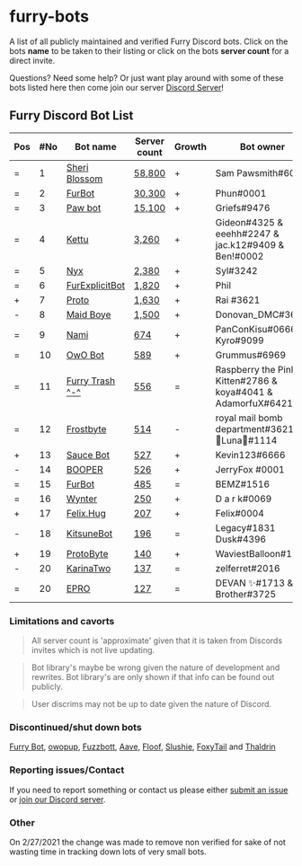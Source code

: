 # furry-bots

A list of all publicly maintained and verified Furry Discord bots. Click on the bots **name** to be taken to their listing or click on the bots **server count** for a direct  invite.

Questions? Need some help? Or just want play around with some of these bots listed here then come join our server [Discord Server](https://discord.gg/c4q5GMN2n4)!



## Furry Discord Bot List

| Pos | #No | Bot name | Server count | Growth | Bot owner | Bot lib
| --- | --- | -------- | -------------| ----- | ----------- | ---------- |
| = | 1 | [Sheri Blossom](https://discord.bots.gg/bots/346702890368368640) | [58,800](https://discord.com/oauth2/authorize?client_id=346702890368368640&scope=applications.commands%20bot) | + | Sam Pawsmith#6015 | Discord.py
| = | 2 | [FurBot](https://discord.bots.gg/bots/174186616422662144) | [30,300](https://discord.com/oauth2/authorize?client_id=174176308396425217&scope=applications.commands%20bot) | + | Phun#0001 | Discordie
| = | 3 | [Paw bot](https://discord.bots.gg/bots/663823539672973353) | [15,100](https://discord.com/oauth2/authorize?client_id=663823539672973353&scope=applications.commands%20bot) | + | Griefs#9476 | Discord.js
| = | 4 | [Kettu](https://discord.bots.gg/bots/667131062941384757) | [3,260](https://discord.com/oauth2/authorize?client_id=667131062941384757&scope=applications.commands%20bot) | + | Gideon#4325 & eeehh#2247 & jac.k12#9409 & Ben!#0002 | Discord.js
| = | 5 | [Nyx](https://discord.bots.gg/bots/600206352916414464) | [2,380](https://discord.com/oauth2/authorize?client_id=600206352916414464&scope=applications.commands%20bot) | + | Syl#3242 | Eris
| = | 6 | [FurExplicitBot](https://discord.bots.gg/bots/534828939198070824) | [1,820](https://discord.com/oauth2/authorize?=&client_id=534828939198070824&scope=applications.commands%20bot) | + | Phil | Flipper#3621 | Discord.js
| + | 7 | [Proto](https://discord.bots.gg/bots/724601984241369100) | [1,630](https://discord.com/oauth2/authorize?client_id=724601984241369100&scope=applications.commands%20bot) | + | Rai #3621 | Discord.net
| - | 8 | [Maid Boye](https://top.gg/bot/879918811791388705) | [1,500](https://discord.com/oauth2/authorize?client_id=879918811791388705&scope=applications.commands%20bot) | + | Donovan_DMC#3621 | Eris
| = | 9 | [Nami](https://top.gg/bot/747612596982513724) | [674](https://discord.com/oauth2/authorize?client_id=747612596982513724&scope=applications.commands%20bot) | + | PanConKisu#0666 Kyro#9099 | Unknown
| = | 10 | [OwO Bot](https://top.gg/bot/517201738646945803) | [589](https://discord.com/oauth2/authorize?client_id=517201738646945803&scope=applications.commands%20bot) | + | Grummus#6969 | Unknown
| = | 11 | [Furry Trash ^-^](https://top.gg/bot/417900655601254420) | [556](https://discord.com/oauth2/authorize?client_id=417900655601254420&scope=applications.commands%20bot) | = | Raspberry the Pink Kitten#2786 & koya#4041 & AdamorfuX#6421 | Discord.py
| = | 12 | [Frostbyte](https://discord.boats/bot/732233716604076075) | [514](https://discord.com/oauth2/authorize?client_id=732233716604076075&scope=applications.commands%20bot) | - | royal mail bomb department#3621 & 🌸Luna🌸#1114 | Discord.py
| + | 13 | [Sauce Bot](https://discord.bots.gg/bots/730158145489338409) | [527](https://discord.com/oauth2/authorize?client_id=730158145489338409&scope=applications.commands%20bot) | + | Kevin123#6666 | Discord.js
| - | 14 | [BOOPER](https://discord.bots.gg/bots/759083323275608096) | [526](https://discord.com/oauth2/authorize?client_id=759083323275608096&scope=applications.commands%20bot) | + | JerryFox #0001 | Discord.js
| = | 15 | [FurBot](https://top.gg/bot/716259432878702633) | [485](https://discord.com/oauth2/authorize?client_id=716259432878702633&scope=applications.commands%20bot) | = | BEMZ#1516 | Discord.py
| = | 16 | [Wynter](https://discords.com/bots/bot/548269826020343809) | [250](https://discord.com/oauth2/authorize?client_id=548269826020343809&scope=applications.commands%20bot) | + | D a r k#0069 | Discord.js
| + | 17 | [Felix.Hug](https://top.gg/bot/950449870647492658) | [207](https://discord.com/oauth2/authorize?client_id=950449870647492658&scope=applications.commands%20bot) | + | Felix#0004 | Discord.py
| - | 18 | [KitsuneBot](https://discord.bots.gg/bots/738229595626668102) | [196](https://discord.com/oauth2/authorize?client_id=738229595626668102&scope=applications.commands%20bot) | = | Legacy#1831 Dusk#4396 | Unknown
| + | 19 | [ProtoByte](https://top.gg/bot/877347193328111666) | [140](https://discord.com/oauth2/authorize?client_id=877347193328111666&scope=applications.commands%20bot) | + | WaviestBalloon#1961 | Discord.js
| - | 20 | [KarinaTwo](https://top.gg/bot/793530706319114261) | [137](https://discord.com/oauth2/authorize?client_id=793530706319114261&scope=applications.commands%20bot) | = | zelferret#2016 | Discord.js
| = | 20 | [EPRO](https://top.gg/bot/823554361397215294) | [127](https://discord.com/oauth2/authorize?client_id=823554361397215294&scope=applications.commands%20bot) | = | DEVAN ✨#1713 & Brother#3725 | Discord.js


### Limitations and cavorts

> All server count is 'approximate' given that it is taken from Discords invites which is not live updating.

> Bot library's maybe be wrong given the nature of development and rewrites. Bot library's are only shown if that info can be found out publicly.

> User discrims may not be up to date given the nature of Discord.

### Discontinued/shut down bots

[Furry Bot](https://discord.com/oauth2/authorize?client_id=398251412246495233&scope=applications.commands%20bot), [owopup](https://discord.com/oauth2/authorize?client_id=365255872181567489&scope=applications.commands%20bot), [Fuzzbott](https://discord.com/oauth2/authorize?client_id=730633518992064514&scope=applications.commands%20bot), [Aave](https://discord.com/oauth2/authorize?client_id=486185195989368852&scope=applications.commands%20bot), [Floof](https://discord.com/oauth2/authorize?client_id=780116896775274538&scope=applications.commands%20bot), [Slushie](https://discord.com/oauth2/authorize?client_id=670786019037020188&scope=applications.commands%20bot), [FoxyTail](https://discord.com/oauth2/authorize?client_id=716682147749953616&scope=applications.commands%20bot) and [Thaldrin](https://discord.com/oauth2/authorize?client_id=434662676547764244&scope=applications.commands%20bot)

### Reporting issues/Contact

If you need to report something or contact us please either [submit an issue](https://github.com/Gideon-foxo/furry-bots/issues/new) or [join our Discord server](https://discord.gg/c4q5GMN2n4).

### Other

On 2/27/2021 the change was made to remove non verified for sake of not wasting time in tracking down lots of very small bots.
